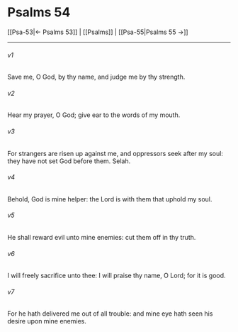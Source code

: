 # Psalms 54

[[Psa-53|← Psalms 53]] | [[Psalms]] | [[Psa-55|Psalms 55 →]]
***

###### v1
Save me, O God, by thy name, and judge me by thy strength.
###### v2
Hear my prayer, O God; give ear to the words of my mouth.
###### v3
For strangers are risen up against me, and oppressors seek after my soul: they have not set God before them. Selah.
###### v4
Behold, God is mine helper: the Lord is with them that uphold my soul.
###### v5
He shall reward evil unto mine enemies: cut them off in thy truth.
###### v6
I will freely sacrifice unto thee: I will praise thy name, O Lord; for it is good.
###### v7
For he hath delivered me out of all trouble: and mine eye hath seen his desire upon mine enemies. 
